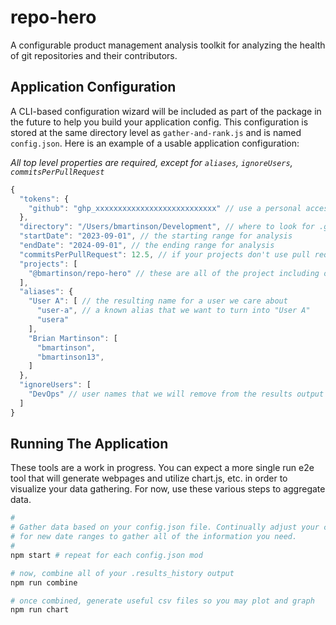 # repo-hero
A configurable product management analysis toolkit for analyzing the health of git repositories and their contributors.

## Application Configuration
A CLI-based configuration wizard will be included as part of the package in the future to help you build your application config. This configuration is stored at the same directory level as `gather-and-rank.js` and is named `config.json`. Here is an example of a usable application configuration:

*All top level properties are required, except for `aliases`, `ignoreUsers`, `commitsPerPullRequest`*

```javascript
{
  "tokens": {
    "github": "ghp_xxxxxxxxxxxxxxxxxxxxxxxxxxx" // use a personal access token for GitHub API access
  },
  "directory": "/Users/bmartinson/Development", // where to look for .git projects
  "startDate": "2023-09-01", // the starting range for analysis
  "endDate": "2024-09-01", // the ending range for analysis
  "commitsPerPullRequest": 12.5, // if your projects don't use pull requests and rely mostly on commits, use this to synthesize deliverables (pseudo-PRs)
  "projects": [
    "@bmartinson/repo-hero" // these are all of the project including owner name owner/repo - @ handles should be included
  ],
  "aliases": {
    "User A": [ // the resulting name for a user we care about
      "user-a", // a known alias that we want to turn into "User A"
      "usera"
    ],
    "Brian Martinson": [
      "bmartinson",
      "bmartinson13",
    ]
  },
  "ignoreUsers": [
    "DevOps" // user names that we will remove from the results output
  ]
}
```

## Running The Application
These tools are a work in progress. You can expect a more single run e2e tool that will generate webpages and utilize chart.js, etc. in order to visualize your data gathering. For now, use these various steps to aggregate data.

```sh
#
# Gather data based on your config.json file. Continually adjust your config
# for new date ranges to gather all of the information you need.
#
npm start # repeat for each config.json mod

# now, combine all of your .results_history output
npm run combine

# once combined, generate useful csv files so you may plot and graph
npm run chart
```